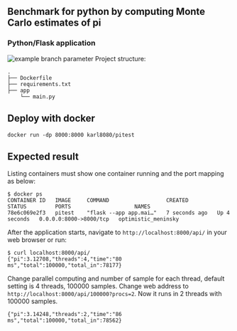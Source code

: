 ## Benchmark for python by computing Monte Carlo estimates of pi

### Python/Flask application
![example branch parameter](https://github.com/karlcc/pitest/actions/workflows/docker-image.yml/badge.svg?branch=master)
Project structure:
```
.
├── Dockerfile
├── requirements.txt
├── app
    └── main.py

```

## Deploy with docker

```
docker run -dp 8000:8000 karl8080/pitest
```

## Expected result

Listing containers must show one container running and the port mapping as below:
```
$ docker ps
CONTAINER ID   IMAGE     COMMAND                  CREATED         STATUS         PORTS                    NAMES
78e6c069e2f3   pitest    "flask --app app.mai…"   7 seconds ago   Up 4 seconds   0.0.0.0:8000->8000/tcp   optimistic_meninsky
```

After the application starts, navigate to `http://localhost:8000/api/` in your web browser or run:
```
$ curl localhost:8000/api/
{"pi":3.12708,"threads":4,"time":"80 ms","total":100000,"total_in":78177}
```

Change parallel computing and number of sample for each thread, default setting is 4 threads, 100000 samples. Change web address to `http://localhost:8000/api/100000?procs=2`. Now it runs in 2 threads with 100000 samples.
```
{"pi":3.14248,"threads":2,"time":"86 ms","total":100000,"total_in":78562}
```
